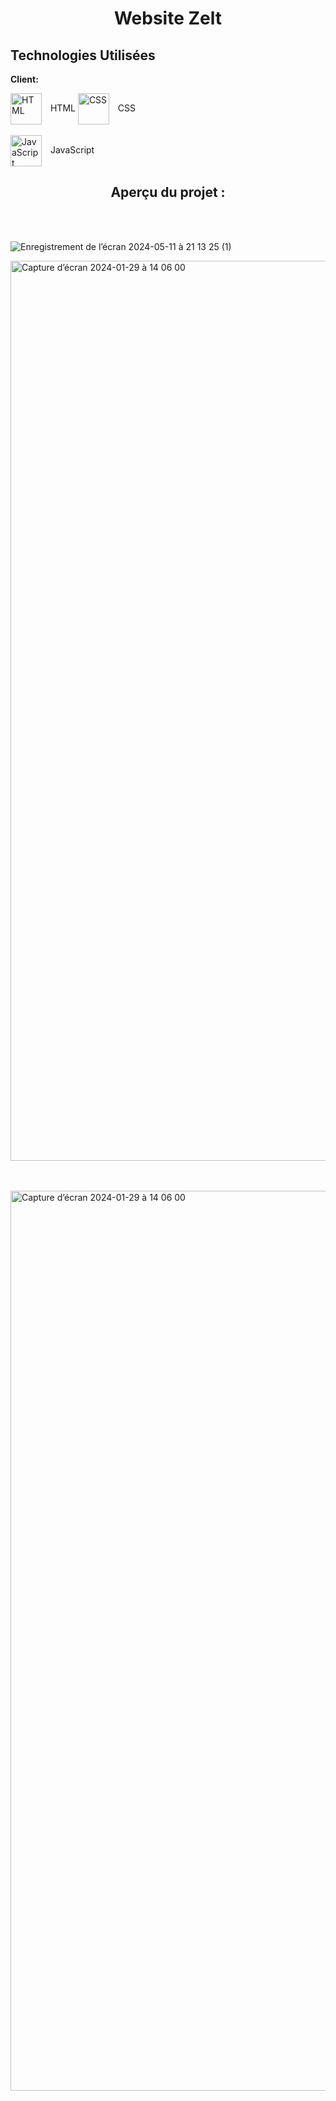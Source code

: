 
# <h1 align="center">Website Zelt</h1>


## Technologies Utilisées

**Client:**  

<img align="center" alt="HTML" width="50px" style="padding-right:10px;" src="https://cdn.jsdelivr.net/gh/devicons/devicon/icons/html5/html5-plain.svg">  HTML</img>
<img align="center" alt="CSS" width="50px" style="padding-right:10px;" src="https://cdn.jsdelivr.net/gh/devicons/devicon/icons/css3/css3-plain.svg">  CSS</img>
<br><br>
<img align="center" alt="JavaScript" width="50px" style="padding-right:10px;" src="https://cdn.jsdelivr.net/gh/devicons/devicon/icons/javascript/javascript-plain.svg">  JavaScript</img>


<h2 align="center">Aperçu du projet :</h2>
<br><br>

![Enregistrement de l’écran 2024-05-11 à 21 13 25 (1)](https://github.com/yoann90/zelt.website/assets/135041871/fe756e7d-2ae5-4255-bd77-977089ae58ac)

<img width="1440" alt="Capture d’écran 2024-01-29 à 14 06 00" src="https://github.com/yoann90/zelt.website/assets/135041871/93f19768-43fd-4562-9245-e424f5c03bca">

<br><br>
<img width="1440" alt="Capture d’écran 2024-01-29 à 14 06 00" src="https://github.com/yoann90/zelt.website/assets/135041871/88dc5bff-2bfd-4828-a89a-e89bee30cca5">



